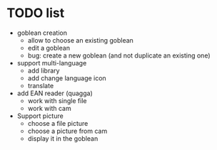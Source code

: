 # TODO list

* goblean creation
	* allow to choose an existing goblean
	* edit a goblean
	* bug: create a new goblean (and not duplicate an existing one)
* support multi-language
	* add library
	* add change language icon
	* translate
* add EAN reader (quagga)
	* work with single file
	* work with cam
* Support picture
	* choose a file picture
	* choose a picture from cam
	* display it in the goblean

